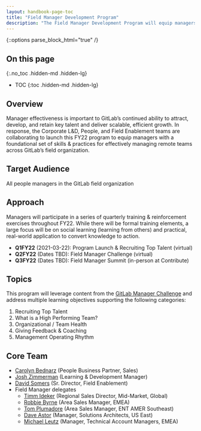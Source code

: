 ```yaml
---
layout: handbook-page-toc
title: "Field Manager Development Program"
description: "The Field Manager Development Program will equip managers with a foundational set of skills & practices for effectively managing remote teams across GitLab’s field organization"
---
```


{::options parse_block_html="true" /}

## On this page
{:.no_toc .hidden-md .hidden-lg}

- TOC
{:toc .hidden-md .hidden-lg}

## Overview
Manager effectiveness is important to GitLab’s continued ability to attract, develop, and retain key talent and deliver scalable, efficient growth. In response, the Corporate L&D, People, and Field Enablement teams are collaborating to launch this FY22 program to equip managers with a foundational set of skills & practices for effectively managing remote teams across GitLab’s field organization.

## Target Audience
All people managers in the GitLab field organization

## Approach
Managers will participate in a series of quarterly training & reinforcement exercises throughout FY22. While there will be formal training elements, a large focus will be on social learning (learning from others) and practical, real-world application to convert knowledge to action.
- **Q1FY22** (2021-03-22): Program Launch & Recruiting Top Talent (virtual)
- **Q2FY22** (Dates TBD): Field Manager Challenge (virtual)
- **Q3FY22** (Dates TBD): Field Manager Summit (in-person at Contribute)

## Topics
This program will leverage content from the [GitLab Manager Challenge](/handbook/people-group/learning-and-development/manager-challenge/) and address multiple learning objectives supporting the following categories:
1. Recruiting Top Talent
1. What is a High Performing Team?
1. Organizational / Team Health
1. Giving Feedback & Coaching
1. Management Operating Rhythm

## Core Team
- [Carolyn Bednarz](https://about.gitlab.com/company/team/#cbednarz) (People Business Partner, Sales)
- [Josh Zimmerman](https://about.gitlab.com/company/team/#Josh_Zimmerman) (Learning & Development Manager)
- [David Somers](https://about.gitlab.com/company/team/#dcsomers) (Sr. Director, Field Enablement)
- Field Manager delegates
    - [Timm Ideker](https://about.gitlab.com/company/team/#tideker) (Regional Sales Director, Mid-Market, Global)
    - [Robbie Byrne](https://about.gitlab.com/company/team/#RobbieB) (Area Sales Manager, EMEA)
    - [Tom Plumadore](https://about.gitlab.com/company/team/#Plumadore) (Area Sales Manager, ENT AMER Southeast)
    - [Dave Astor](https://about.gitlab.com/company/team/#disastor) (Manager, Solutions Architects, US East) 
    - [Michael Leutz](https://about.gitlab.com/company/team/#mrleutz) (Manager, Technical Account Managers, EMEA)


